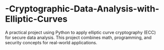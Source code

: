 # -Cryptographic-Data-Analysis-with-Elliptic-Curves
A practical project using Python to apply elliptic curve cryptography (ECC) for secure data analysis. This project combines math, programming, and security concepts for real-world applications.
